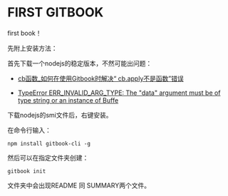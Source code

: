 # FIRST GITBOOK

first book！

先附上安装方法：

首先下载一个nodejs的稳定版本，不然可能出问题：

- [cb函数_如何在使用Gitbook时解决“ cb.apply不是函数”错误](https://blog.csdn.net/cuk0051/article/details/108319622)

- [TypeError ERR_INVALID_ARG_TYPE: The "data" argument must be of type string or an instance of Buffe](https://www.it610.com/article/1282218990055211008.htm)

下载nodejs的smi文件后，右键安装。

在命令行输入：

```shell
npm install gitbook-cli -g
```

然后可以在指定文件夹创建：

```shell
gitbook init
```

文件夹中会出现README 同 SUMMARY两个文件。

